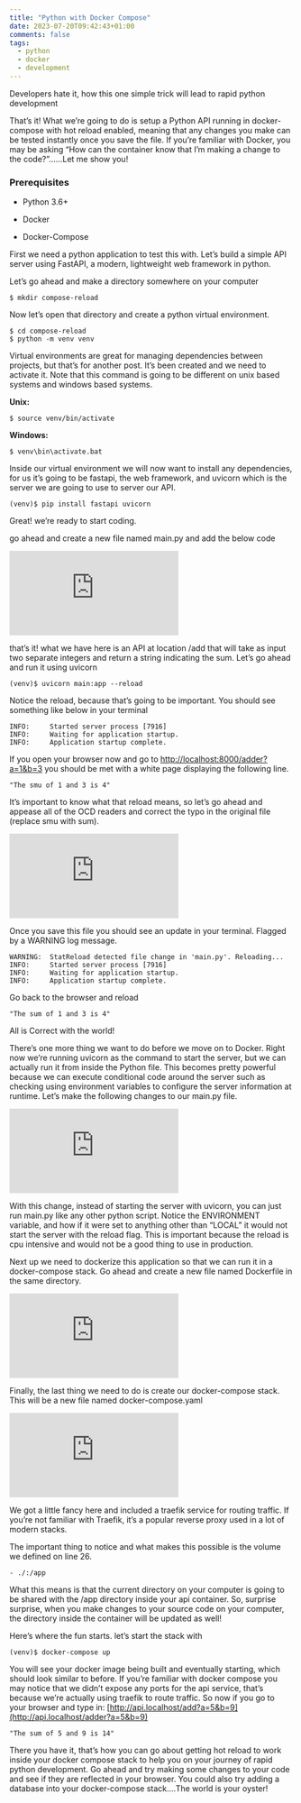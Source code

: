 ```yaml
---
title: "Python with Docker Compose"
date: 2023-07-20T09:42:43+01:00
comments: false
tags:
  - python
  - docker
  - development
---
```



Developers hate it, how this one simple trick will lead to rapid python development

That’s it! What we’re going to do is setup a Python API running in docker-compose with hot reload enabled, meaning that any changes you make can be tested instantly once you save the file. If you’re familiar with Docker, you may be asking “How can the container know that I’m making a change to the code?”……Let me show you!

### Prerequisites

* Python 3.6+

* Docker

* Docker-Compose

First we need a python application to test this with. Let’s build a simple API server using FastAPI, a modern, lightweight web framework in python.

Let’s go ahead and make a directory somewhere on your computer

    $ mkdir compose-reload

Now let’s open that directory and create a python virtual environment.

    $ cd compose-reload
    $ python -m venv venv

Virtual environments are great for managing dependencies between projects, but that’s for another post. It’s been created and we need to activate it. Note that this command is going to be different on unix based systems and windows based systems.

**Unix:**

    $ source venv/bin/activate

**Windows:**

    $ venv\bin\activate.bat

Inside our virtual environment we will now want to install any dependencies, for us it’s going to be fastapi, the web framework, and uvicorn which is the server we are going to use to server our API.

    (venv)$ pip install fastapi uvicorn

Great! we’re ready to start coding.

go ahead and create a new file named main.py and add the below code

<iframe src="https://medium.com/media/84cd181b1eac1d3aaac12963a52a8bcb" frameborder=0></iframe>

that’s it! what we have here is an API at location /add that will take as input two separate integers and return a string indicating the sum. Let’s go ahead and run it using uvicorn

    (venv)$ uvicorn main:app --reload

Notice the reload, because that’s going to be important. You should see something like below in your terminal

    INFO:     Started server process [7916]
    INFO:     Waiting for application startup.
    INFO:     Application startup complete.

If you open your browser now and go to [http://localhost:8000/adder?a=1&b=3](http://localhost:8000/adder?a=1&b=3) you should be met with a white page displaying the following line.

    "The smu of 1 and 3 is 4"

It’s important to know what that reload means, so let’s go ahead and appease all of the OCD readers and correct the typo in the original file (replace smu with sum).

<iframe src="https://medium.com/media/a3f921ab2fa76e8ec2e517e18e0f0c3a" frameborder=0></iframe>

Once you save this file you should see an update in your terminal. Flagged by a WARNING log message.

    WARNING:  StatReload detected file change in 'main.py'. Reloading...
    INFO:     Started server process [7916]
    INFO:     Waiting for application startup.
    INFO:     Application startup complete.

Go back to the browser and reload

    "The sum of 1 and 3 is 4"

All is Correct with the world!

There’s one more thing we want to do before we move on to Docker. Right now we’re running uvicorn as the command to start the server, but we can actually run it from inside the Python file. This becomes pretty powerful because we can execute conditional code around the server such as checking using environment variables to configure the server information at runtime. Let’s make the following changes to our main.py file.

<iframe src="https://medium.com/media/95278b52936daf8de35e89e58bc631d9" frameborder=0></iframe>

With this change, instead of starting the server with uvicorn, you can just run main.py like any other python script. Notice the ENVIRONMENT variable, and how if it were set to anything other than “LOCAL” it would not start the server with the reload flag. This is important because the reload is cpu intensive and would not be a good thing to use in production.

Next up we need to dockerize this application so that we can run it in a docker-compose stack. Go ahead and create a new file named Dockerfile in the same directory.

<iframe src="https://medium.com/media/5d1501766097a95647560bdb5c29b0db" frameborder=0></iframe>

Finally, the last thing we need to do is create our docker-compose stack. This will be a new file named docker-compose.yaml

<iframe src="https://medium.com/media/21d4993bfe76f6a4133cad62c034eeef" frameborder=0></iframe>

We got a little fancy here and included a traefik service for routing traffic. If you’re not familiar with Traefik, it’s a popular reverse proxy used in a lot of modern stacks.

The important thing to notice and what makes this possible is the volume we defined on line 26.

    - ./:/app

What this means is that the current directory on your computer is going to be shared with the /app directory inside your api container. So, surprise surprise, when you make changes to your source code on your computer, the directory inside the container will be updated as well!

Here’s where the fun starts. let’s start the stack with

    (venv)$ docker-compose up

You will see your docker image being built and eventually starting, which should look similar to before. If you’re familiar with docker compose you may notice that we didn’t expose any ports for the api service, that’s because we’re actually using traefik to route traffic. So now if you go to your browser and type in: [http://api.localhost/add?a=5&b=9](http://api.localhost/adder?a=5&b=9)

    "The sum of 5 and 9 is 14"

There you have it, that’s how you can go about getting hot reload to work inside your docker compose stack to help you on your journey of rapid python development. Go ahead and try making some changes to your code and see if they are reflected in your browser. You could also try adding a database into your docker-compose stack….The world is your oyster!

